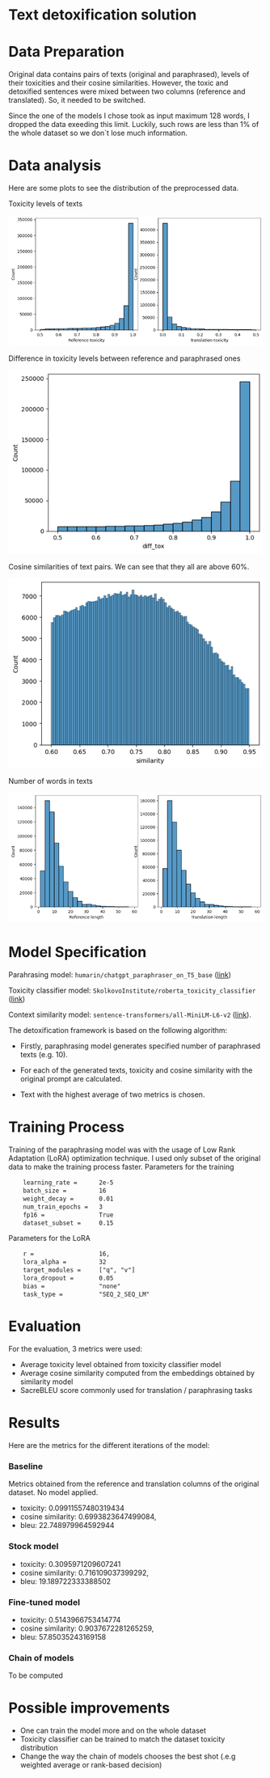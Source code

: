 # Text detoxification solution

# Data Preparation
Original data contains pairs of texts (original and paraphrased), levels of their toxicities and their cosine similarities. However, the toxic and detoxified sentences were mixed between two columns (reference and translated). So, it needed to be switched. 

Since the one of the models I chose took as input maximum 128 words, I dropped the data exeeding this limit. Luckily, such rows are less than 1% of the whole dataset so we don`t lose much information.
# Data analysis
Here are some plots to see the distribution of the preprocessed data.

Toxicity levels of texts

![](./figures/tox_levels.png)

Difference in toxicity levels between reference and paraphrased ones

![](./figures/tox_diff.png)

Cosine similarities of text pairs. We can see that they all are above 60%.

![](./figures/sim.png)

Number of words in texts

![](./figures/lens.png)
# Model Specification
Parahrasing model: ```humarin/chatgpt_paraphraser_on_T5_base``` ([link](https://huggingface.co/humarin/chatgpt_paraphraser_on_T5_base?text=When+should+I+go+to+the+doctor%3F))

Toxicity classifier model: ```SkolkovoInstitute/roberta_toxicity_classifier``` ([link](https://huggingface.co/s-nlp/roberta_toxicity_classifier?text=Some+weights+of+the+model+checkpoint+at++fuck))

Context similarity model: ```sentence-transformers/all-MiniLM-L6-v2``` ([link](https://huggingface.co/sentence-transformers/all-MiniLM-L6-v2)).

The detoxification framework is based on the following algorithm:

* Firstly, paraphrasing model generates specified number of paraphrased texts (e.g. 10).

* For each of the generated texts, toxicity and cosine similarity with the original prompt are calculated.

* Text with the highest average of two metrics is chosen.


# Training Process
Training of the paraphrasing model was with the usage of Low Rank Adaptation (LoRA) optimization technique. I used only subset of the original data to make the training process faster.
Parameters for the training
```
    learning_rate =      2e-5
    batch_size =         16
    weight_decay =       0.01
    num_train_epochs =   3
    fp16 =               True
    dataset_subset =     0.15
```
Parameters for the LoRA
```
    r =                  16,
    lora_alpha =         32
    target_modules =     ["q", "v"]
    lora_dropout =       0.05
    bias =               "none"
    task_type =          "SEQ_2_SEQ_LM"
```
# Evaluation
For the evaluation, 3 metrics were used:
* Average toxicity level obtained from toxicity classifier model
* Average cosine similarity computed from the embeddings obtained by similarity model
* SacreBLEU score commonly used for translation / paraphrasing tasks

# Results

Here are the metrics for the different iterations of the model:

### Baseline
Metrics obtained from the reference and translation columns of the original dataset. No model applied.

* toxicity: 0.09911557480319434
* cosine similarity: 0.6993823647499084, 
* bleu: 22.748979964592944

### Stock model

* toxicity: 0.3095971209607241
* cosine similarity: 0.716109037399292, 
* bleu: 19.189722333388502

### Fine-tuned model

* toxicity: 0.5143966753414774
* cosine similarity: 0.9037672281265259, 
* bleu: 57.85035243169158

### Chain of models

To be computed


# Possible improvements
* One can train the model more and on the whole dataset
* Toxicity classifier can be trained to match the dataset toxicity distribution
* Change the way the chain of models chooses the best shot (.e.g weighted average or rank-based decision)